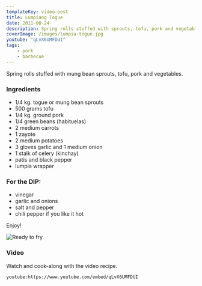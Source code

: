 ```yaml
---
templateKey: video-post
title: Lumpiang Togue
date: 2011-08-24
description: Spring rolls stuffed with sprouts, tofu, pork and vegetables
coverImage: /images/lumpia-togue.jpg
youtube: "qLvX6UMFDUI"
tags:
    - pork
    - barbecue
---
```


Spring rolls stuffed with mung bean sprouts, tofu, pork and vegetables.

### Ingredients
* 1/4 kg. togue or mung bean sprouts
* 500 grams tofu
* 1/4 kg. ground pork
* 1/4 green beans (habituelas)
* 2 medium carrots
* 1 zayote
* 2 medium potatoes
* 3 gloves garlic and 1 medium onion
* 1 stalk of celery (kinchay)
* patis and black pepper
* lumpia wrapper

### For the DIP:
* vinegar
* garlic and onions
* salt and pepper
* chili pepper if you like it hot

Enjoy!

![Ready to fry](/images/lumpia-togue-fresh.jpg)

### Video
Watch and cook-along with the video recipe.

`youtube:https://www.youtube.com/embed/qLvX6UMFDUI`